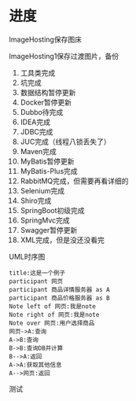 # 进度

ImageHosting保存图床

ImageHosting1保存过渡图片，备份




1. 工具类完成
2. 坑完成
3. 数据结构暂停更新
4. Docker暂停更新
5. Dubbo待完成
6. IDEA完成
7. JDBC完成
8. JUC完成（线程八锁丢失了）
9. Maven完成
10. MyBatis暂停更新
11. MyBatis-Plus完成
12. RabbitMQ完成，但需要再看详细的
13. Selenium完成
14. Shiro完成
15. SpringBoot初级完成
16. SpringMvc完成
17. Swagger暂停更新
18. XML完成，但是没还没看完





UML时序图

```sequence
title:这是一个例子
participant 网页
participant 商品详情服务器 as A
participant 商品价格服务器 as B
Note left of 网页:我是note
Note right of 网页:我是note
Note over 网页:用户选择商品
网页->A:查询
A->B:查询
B->B:查询DB并计算
B-->A:返回
A->A:获取其他信息
A-->网页:返回

```

测试